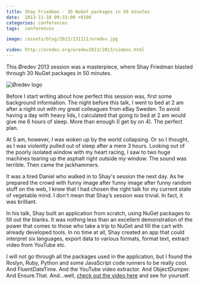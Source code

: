 ```yaml
---
title: Shay Friedman - 30 NuGet packages in 50 minutes
date:  2013-11-10 09:33:00 +0100
categories: conferences
tags:  conferences

image: /assets/blog/2013/131111/oredev.jpg

video: http://oredev.org/oredev2013/2013/videos.html
---
```


This Øredev 2013 session was a masterpiece, where Shay Friedman blasted through
30 NuGet packages in 50 minutes.

![Øredev logo]({{page.image}})

Before I start writing about how perfect this session was, first some background
information. The night before this talk, I went to bed at 2 am after a night out
with my great colleagues from eBay Sweden. To avoid having a day with heavy lids, 
I calculated that going to bed at 2 am would give me 6 hours of sleep. More than
enough (I get by on 4). The perfect plan.

At 5 am, however, I was woken up by the world collapsing. Or so I thought, as I
was violently pulled out of sleep after a mere 3 hours. Looking out of the poorly
isolated window with my heart racing, I saw to two huge machines tearing up the
asphalt right outside my window. The sound was terrible. Then came the jackhammers.

It was a tired Daniel who walked in to Shay's session the next day. As he prepared
the crowd with funny image after funny image after funny random stuff on the web,
I knew that I had chosen the right talk for my current state of vegetable mind. I
don't mean that Shay’s session was trivial. In fact, it was brilliant.

In his talk, Shay built an application from scratch, using NuGet packages to fill
out the blanks. It was nothing less than an excellent demonstration of the power
that comes to those who take a trip to NuGet and fill the cart with already developed
tools. In no time at all, Shay created an app that could interpret six languages, 
export data to various formats, format text, extract video from YouTube etc.

I will not go through all the packages used in the application, but I found the 
Roslyn, Ruby, Python and some JavaScript code runners to be really cool. And
FluentDateTime. And the YouTube video extractor. And ObjectDumper. And Ensure.That.
And...well, [check out the video here]({{page.video}}) and see for yourself.